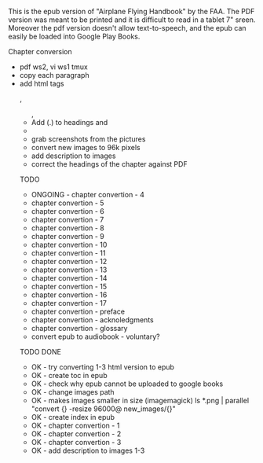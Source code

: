 This is the epub version of "Airplane Flying Handbook" by the FAA. The PDF 
version was meant to be printed and it is difficult to read in a tablet 7"
sreen. Moreover the pdf version doesn't allow text-to-speech, and the epub
can easily be loaded into Google Play Books.

<audiobook> <epub>

Chapter conversion
  * pdf ws2, vi ws1 tmux
  * copy each paragraph
  * add html tags <p>, <ul>, <img>
  * Add (.) to headings and <li>
  * grab screenshots from the pictures
  * convert new images to 96k pixels
  * add description to images
  * correct the headings of the chapter against PDF

TODO
  * ONGOING - chapter convertion - 4
  * chapter convertion - 5
  * chapter convertion - 6
  * chapter convertion - 7
  * chapter convertion - 8
  * chapter convertion - 9
  * chapter convertion - 10
  * chapter convertion - 11
  * chapter convertion - 12
  * chapter convertion - 13
  * chapter convertion - 14
  * chapter convertion - 15
  * chapter convertion - 16
  * chapter convertion - 17
  * chapter convertion - preface
  * chapter convertion - acknoledgments
  * chapter convertion - glossary
  * convert epub to audiobook - voluntary?

TODO DONE
  * OK - try converting 1-3 html version to epub
  * OK - create toc in epub
  * OK - check why epub cannot be uploaded to google books
  * OK - change images path 
  * OK - makes images smaller in size (imagemagick)
         ls *.png | parallel "convert {} -resize 96000@ new_images/{}"
  * OK - create index in epub
  * OK - chapter convertion - 1
  * OK - chapter convertion - 2
  * OK - chapter convertion - 3
  * OK - add description to images 1-3
